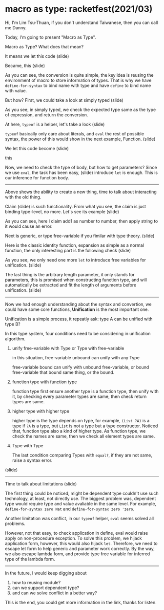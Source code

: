 # macro as type: racketfest(2021/03)

Hi, I'm Lim Tsu-Thuan, if you don't understand Taiwanese, then you can call me Danny.

Today, I'm going to present "Macro as Type".

Macro as Type? What does that mean?

It means we let this code (slide)

Became, this (slide)

As you can see, the conversion is quite simple, the key idea is reusing the environment of macro to store information of types. That is why we have `define-for-syntax` to bind name with type and have `define` to bind name with value.

But how? First, we could take a look at simply typed (slide)

As you see, in simply typed, we check the expected type same as the type of expression, and return the conversion.

At here, `typeof` is a helper, let's take a look (slide)

`typeof` basically only care about literals, and `eval` the rest of possible syntax, the power of this would show in the next example, Function. (slide)

We let this code become (slide)

this

Now, we need to check the type of body, but how to get parameters? Since we use `eval`, the task has been easy, (slide) introduce `let` is enough. This is our inference for function body.

---

Above shows the ability to create a new thing, time to talk about interacting with the old thing.

Claim (slide) is such functionality. From what you see, the claim is just binding type-level, no more. Let's see its example (slide)

As you can see, here I claim add1 as number to number, then apply string to it would cause an error.

Next is generic, or type free-variable if you fimilar with type theory. (slide)

Here is the classic identity function, expansion as simple as a normal function, the only interesting part is the following check (slide)

As you see, we only need one more `let` to introduce free variables for unification. (slide)

The last thing is the arbitrary length parameter, it only stands for parameters, this is promised when constructing function type, and will automatically be extracted and fit the length of arguments before unification. (slide)

---

Now we had enough understanding about the syntax and convertion, we could have some core functions, **Unification** is the most important one.

Unification is a simple process, it repeatly ask: type A can be unified with type B?

In this type system, four conditions need to be considering in unification algorithm.

1. unify free-variable with Type or Type with free-variable

    in this situation, free-variable unbound can unify with any Type
    
    free-variable bound can unify with unbound free-variable, or bound free-variable that bound same thing, or the bound.
    
2. function type with function type

    function type first ensure another type is a function type, then unify with it, by checking every parameter types are same, then check return types are same.
    
3. higher type with higher type

    higher type is the type depends on type, for example, `(List ?A)` is a type if `?A` is a type, but `List` is not a type but a type constructor. Noticed that, function type also a kind of higher type. As function type, we check the names are same, then we check all element types are same.
    
4. Type with Type

    The last condition comparing Types with `equal?`, if they are not same, raise a syntax error.

(slide)

---

Time to talk about limitations (slide)

The first thing could be noticed, might be dependent type couldn't use such technology, at least, not directly use. The biggest problem was, dependent type would require type and value avaliable in the same level. For example, `define-for-syntax zero Nat` and `define-for-syntax zero 'zero`.

Another limitation was conflict, in our `typeof` helper, `eval` seems solved all problems.

However, not that easy, to check application in define, eval would raise apply on non-procedure exception. To solve this problem, we hijack application form, however, this would also hijack `let`. Therefore, we need to escape let form to help generic and parameter work correctly. By the way, we also escape lambda form, and provide type free variable for inferred type of the lambda form.

---

In the future, I would keep digging about 
1. how to reusing module?
2. can we support dependent type?
3. and can we solve conflict in a better way?

This is the end, you could get more information in the link, thanks for listen.
